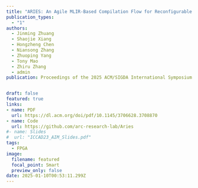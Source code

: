 ```yaml
---
title: "ARIES: An Agile MLIR-Based Compilation Flow for Reconfigurable Devices with AI Engines(🔥📣 FPGA 2025 Best Paper Candidate🔥📣! )"
publication_types:
  - "1"
authors:
  - Jinming Zhuang
  - Shaojie Xiang 
  - Hongzheng Chen
  - Niansong Zhang
  - Zhuoping Yang
  - Tony Mao
  - Zhiru Zhang
  - admin
publication: Proceedings of the 2025 ACM/SIGDA International Symposium on Field Programmable Gate Arrays, FPGA 2025, Feb. 28 - March 3, Monterey, CA, US. Full Paper Accepted! 


draft: false
featured: true
links:
- name: PDF
  url: https://dl.acm.org/doi/pdf/10.1145/3706628.3708870 
- name: Code
  url: https://github.com/arc-research-lab/Aries
#- name: Slides
#  url: "ICCAD23_AIM_Slides.pdf"
tags:
  - FPGA 
image:
  filename: featured
  focal_point: Smart
  preview_only: false
date: 2025-01-10T00:53:11.299Z
---
```

